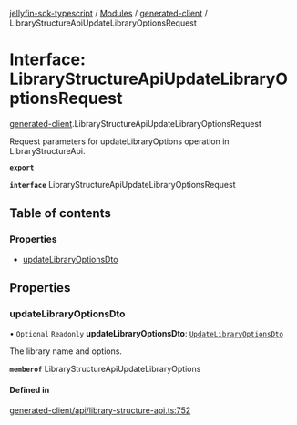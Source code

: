[jellyfin-sdk-typescript](../README.md) / [Modules](../modules.md) / [generated-client](../modules/generated_client.md) / LibraryStructureApiUpdateLibraryOptionsRequest

# Interface: LibraryStructureApiUpdateLibraryOptionsRequest

[generated-client](../modules/generated_client.md).LibraryStructureApiUpdateLibraryOptionsRequest

Request parameters for updateLibraryOptions operation in LibraryStructureApi.

**`export`**

**`interface`** LibraryStructureApiUpdateLibraryOptionsRequest

## Table of contents

### Properties

- [updateLibraryOptionsDto](generated_client.LibraryStructureApiUpdateLibraryOptionsRequest.md#updatelibraryoptionsdto)

## Properties

### updateLibraryOptionsDto

• `Optional` `Readonly` **updateLibraryOptionsDto**: [`UpdateLibraryOptionsDto`](generated_client.UpdateLibraryOptionsDto.md)

The library name and options.

**`memberof`** LibraryStructureApiUpdateLibraryOptions

#### Defined in

[generated-client/api/library-structure-api.ts:752](https://github.com/thornbill/jellyfin-sdk-typescript/blob/c0c5b18/src/generated-client/api/library-structure-api.ts#L752)

